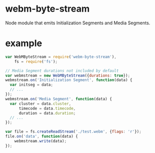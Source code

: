 # webm-byte-stream
Node module that emits Initialization Segments and Media Segments.

# example

``` js
var WebMByteStream = require('webm-byte-stream'),
    fs = require('fs');

// Media Segment durations not included by default
var webmstream = new WebMByteStream({durations: true});
webmstream.on('Initialization Segment', function(data) {
  var initseg = data;
  // ...
});
webmstream.on('Media Segment', function(data) {
  var cluster = data.cluster,
      timecode = data.timecode,
      duration = data.duration;
  // ...
});

var file = fs.createReadStream('./test.webm', {flags: 'r'});
file.on('data', function(data) {
	webmstream.write(data);
});
```
